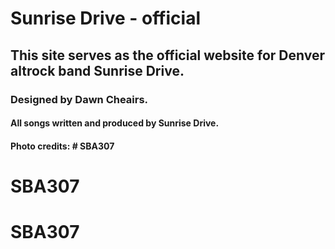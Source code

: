 # Sunrise Drive - official
## This site serves as the official website for Denver altrock band Sunrise Drive.
### Designed by Dawn Cheairs.
#### All songs written and produced by Sunrise Drive. 
#### Photo credits: # SBA307
# SBA307
# SBA307
